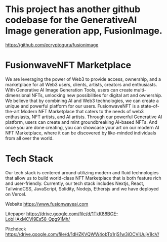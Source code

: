 # This project has another github codebase for the GenerativeAI Image generation app, FusionImage.

https://github.com/ecryptoguru/fusionimage

# FusionwaveNFT Marketplace

We are leveraging the power of Web3 to provide access, ownership, and a marketplace for all Web3 users, clients, artists, creators and enthusiasts. With Generative AI Image Generation Tools, users can create multi-dimensional NFTs, unlocking new possibilities for digital art and ownership. We believe that by combining AI and Web3 technologies, we can create a unique and powerful platform for our users. FusionwaveNFT is a state-of-the-art Modern NFT Marketplace that caters to the needs of web3 enthusiasts, NFT artists, and AI artists. Through our powerful Generative AI platform, users can create and mint groundbreaking AI-based NFTs. And once you are done creating, you can showcase your art on our modern AI NFT Marketplace, where it can be discovered by like-minded individuals from all over the world.

# Tech Stack

Our tech stack is centered around utilizing modern and fluid technologies that allow us to build world-class NFT Marketplace that is both feature rich and user-friendly. Currently, our tech stack includes Nextjs, React, TailwindCSS, JavaScript, Solidity, Nodejs, Ethersjs and we have deployed on Vercel.

Website
https://www.fusionwaveai.com

Litepaper
https://drive.google.com/file/d/1TkK88BGE-LobHAxMCVI9Es58_Qpg91Mh/

Pitchdeck
https://drive.google.com/file/d/1dHZKVQWW4obTo1rjS1w3jOCVlUujV8cV/
